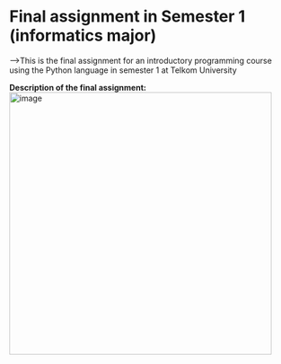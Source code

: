 # Final assignment in Semester 1 (informatics major)
  -->This is the final assignment for an introductory programming course using the Python language in semester 1 at Telkom University 



**Description of the final assignment:**
<img width="467" alt="image" src="https://user-images.githubusercontent.com/90661449/210870963-303ed7c7-0604-42b9-9e3d-31978454638b.png">
